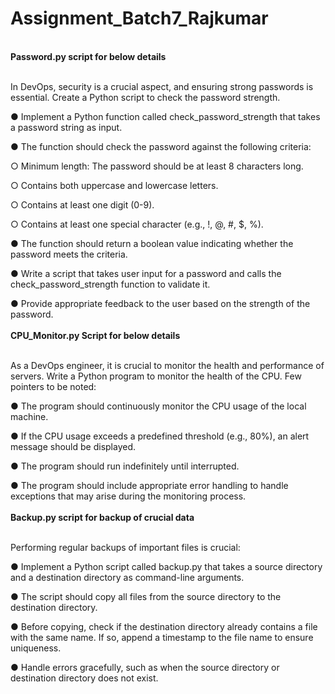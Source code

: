 # Assignment_Batch7_Rajkumar
<br />
<b>Password.py script for below details</b>


<br />In DevOps, security is a crucial aspect, and ensuring strong passwords is essential. Create a Python script to check the password strength. 

●       Implement a Python function called check_password_strength that takes a password string as input.

●       The function should check the password against the following criteria:

○       Minimum length: The password should be at least 8 characters long.

○       Contains both uppercase and lowercase letters.

○       Contains at least one digit (0-9).

○       Contains at least one special character (e.g., !, @, #, $, %).

●       The function should return a boolean value indicating whether the password meets the criteria.

●       Write a script that takes user input for a password and calls the check_password_strength function to validate it.

●       Provide appropriate feedback to the user based on the strength of the password. 
<br />
<br /><b>CPU_Monitor.py Script for below details</b>

<br />As a DevOps engineer, it is crucial to monitor the health and performance of servers. Write a Python program to monitor the health of the CPU. Few pointers to be noted:

●       The program should continuously monitor the CPU usage of the local machine.

●       If the CPU usage exceeds a predefined threshold (e.g., 80%), an alert message should be displayed.

●       The program should run indefinitely until interrupted.

●       The program should include appropriate error handling to handle exceptions that may arise during the monitoring process.
<br />
<br /><b>Backup.py script for backup of crucial data</b>

<br />
Performing regular backups of important files is crucial:

●       Implement a Python script called backup.py that takes a source directory and a destination directory as command-line arguments.

●       The script should copy all files from the source directory to the destination directory.

●       Before copying, check if the destination directory already contains a file with the same name. If so, append a timestamp to the file name to ensure uniqueness.

●       Handle errors gracefully, such as when the source directory or destination directory does not exist.
